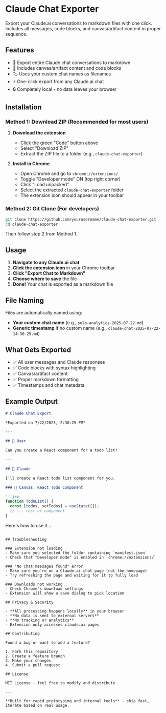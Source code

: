 # Claude Chat Exporter

Export your Claude.ai conversations to markdown files with one click. Includes all messages, code blocks, and canvas/artifact content in proper sequence.

## Features

- 📝 Export entire Claude chat conversations to markdown
- 🎨 Includes canvas/artifact content and code blocks
- 🏷️ Uses your custom chat names as filenames
- ⚡ One-click export from any Claude.ai chat
- 🔒 Completely local - no data leaves your browser

## Installation

### Method 1: Download ZIP (Recommended for most users)

1. **Download the extension**
   - Click the green "Code" button above
   - Select "Download ZIP"
   - Extract the ZIP file to a folder (e.g., `claude-chat-exporter`)

2. **Install in Chrome**
   - Open Chrome and go to `chrome://extensions/`
   - Toggle "Developer mode" ON (top right corner)
   - Click "Load unpacked"
   - Select the extracted `claude-chat-exporter` folder
   - The extension icon should appear in your toolbar

### Method 2: Git Clone (For developers)

```bash
git clone https://github.com/yourusername/claude-chat-exporter.git
cd claude-chat-exporter
```

Then follow step 2 from Method 1.

## Usage

1. **Navigate to any Claude.ai chat**
2. **Click the extension icon** in your Chrome toolbar
3. **Click "Export Chat to Markdown"**
4. **Choose where to save** the file
5. **Done!** Your chat is exported as a markdown file

## File Naming

Files are automatically named using:
- **Your custom chat name** (e.g., `solo-analytics-2025-07-22.md`)
- **Generic timestamp** if no custom name (e.g., `claude-chat-2025-07-22-14-30-25.md`)

## What Gets Exported

- ✅ All user messages and Claude responses
- ✅ Code blocks with syntax highlighting
- ✅ Canvas/artifact content
- ✅ Proper markdown formatting
- ✅ Timestamps and chat metadata

## Example Output

```markdown
# Claude Chat Export

*Exported on 7/22/2025, 2:30:25 PM*

---

## 👤 User

Can you create a React component for a todo list?

---

## 🤖 Claude

I'll create a React todo list component for you.

### 🎨 Canvas: React Todo Component

```jsx
function TodoList() {
  const [todos, setTodos] = useState([]);
  // ... rest of component
}
```

Here's how to use it...
```

## Troubleshooting

### Extension not loading
- Make sure you selected the folder containing `manifest.json`
- Check that "Developer mode" is enabled in `chrome://extensions/`

### "No chat messages found" error
- Make sure you're on a Claude.ai chat page (not the homepage)
- Try refreshing the page and waiting for it to fully load

### Downloads not working
- Check Chrome's download settings
- Extension will show a save dialog to pick location

## Privacy & Security

- **All processing happens locally** in your browser
- **No data is sent to external servers**
- **No tracking or analytics**
- Extension only accesses claude.ai pages

## Contributing

Found a bug or want to add a feature? 

1. Fork this repository
2. Create a feature branch
3. Make your changes
4. Submit a pull request

## License

MIT License - feel free to modify and distribute.

---

**Built for rapid prototyping and internal tools** - ship fast, iterate based on real usage.

